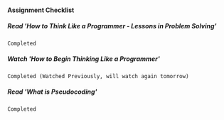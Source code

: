 #### Assignment Checklist

  ##### Read 'How to Think Like a Programmer - Lessons in Problem Solving'
    Completed

  ##### Watch 'How to Begin Thinking Like a Programmer'
    Completed (Watched Previously, will watch again tomorrow)

  ##### Read 'What is Pseudocoding'
    Completed